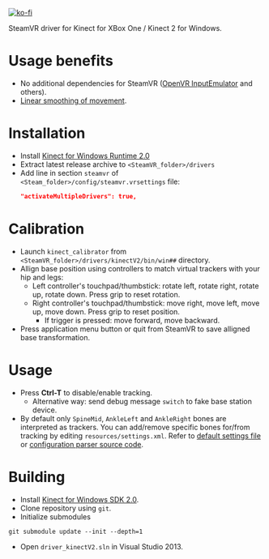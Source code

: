 [![ko-fi](https://www.ko-fi.com/img/githubbutton_sm.svg)](https://ko-fi.com/I2I0XK1A)

SteamVR driver for Kinect for XBox One / Kinect 2 for Windows.

# Usage benefits
* No additional dependencies for SteamVR ([OpenVR InputEmulator](https://github.com/matzman666/OpenVR-InputEmulator) and others).
* [Linear smoothing of movement](https://twitter.com/SDraw_/status/1231987403721756672). 

# Installation
* Install [Kinect for Windows Runtime 2.0](https://www.microsoft.com/en-us/download/details.aspx?id=44559)
* Extract latest release archive to `<SteamVR_folder>/drivers`
* Add line in section `steamvr` of `<Steam_folder>/config/steamvr.vrsettings` file:
  ```JSON
  "activateMultipleDrivers": true,
  ```

# Calibration
* Launch `kinect_calibrator` from `<SteamVR_folder>/drivers/kinectV2/bin/win##` directory.
* Allign base position using controllers to match virtual trackers with your hip and legs:
  * Left controller's touchpad/thumbstick: rotate left, rotate right, rotate up, rotate down. Press grip to reset rotation.
  * Right controller's touchpad/thumbstick: move right, move left, move up, move down. Press grip to reset position.
    * If trigger is pressed: move forward, move backward.
* Press application menu button or quit from SteamVR to save alligned base transformation.

# Usage
* Press **Ctrl-T** to disable/enable tracking.
  * Alternative way: send debug message `switch` to fake base station device.
* By default only `SpineMid`, `AnkleLeft` and `AnkleRight` bones are interpreted as trackers. You can add/remove specific bones for/from tracking by editing `resources/settings.xml`. Refer to [default settings file](../master/resources/settings.xml) or [configuration parser source code](../master/driver_kinectV2/CDriverConfig.cpp#L20).

# Building
* Install [Kinect for Windows SDK 2.0](https://www.microsoft.com/en-us/download/details.aspx?id=44561).
* Clone repository using `git`.
* Initialize submodules
```
git submodule update --init --depth=1
```
* Open `driver_kinectV2.sln` in Visual Studio 2013.
